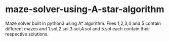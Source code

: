 # maze-solver-using-A-star-algorithm
Maze solver built in python3 using A* algorithm.
Files 1,2,3,4 and 5 contain different mazes and 1.sol,2.sol,3.sol,4.sol and 5.sol each contain their respective solutions.
